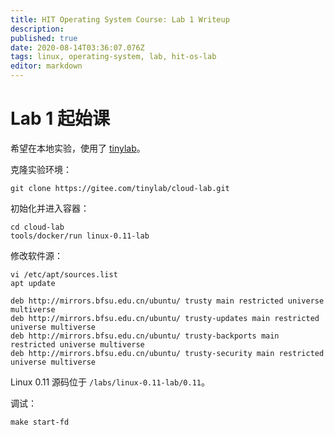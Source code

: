 ```yaml
---
title: HIT Operating System Course: Lab 1 Writeup
description: 
published: true
date: 2020-08-14T03:36:07.076Z
tags: linux, operating-system, lab, hit-os-lab
editor: markdown
---
```


# Lab 1 起始课

希望在本地实验，使用了 [tinylab](http://tinylab.org/build-linux-0-11-lab-with-docker/)。

克隆实验环境：

```
git clone https://gitee.com/tinylab/cloud-lab.git
```

初始化并进入容器：

```
cd cloud-lab
tools/docker/run linux-0.11-lab
```

修改软件源：

```
vi /etc/apt/sources.list
apt update
```
```
deb http://mirrors.bfsu.edu.cn/ubuntu/ trusty main restricted universe multiverse
deb http://mirrors.bfsu.edu.cn/ubuntu/ trusty-updates main restricted universe multiverse
deb http://mirrors.bfsu.edu.cn/ubuntu/ trusty-backports main restricted universe multiverse
deb http://mirrors.bfsu.edu.cn/ubuntu/ trusty-security main restricted universe multiverse
```

Linux 0.11 源码位于 `/labs/linux-0.11-lab/0.11`。

调试：

```
make start-fd
```